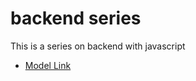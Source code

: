 # backend series

This is a series on backend with javascript
- [Model Link ](https://app.eraser.io/workspace/YtPqZ1VogxGy1jzIDkzj)
